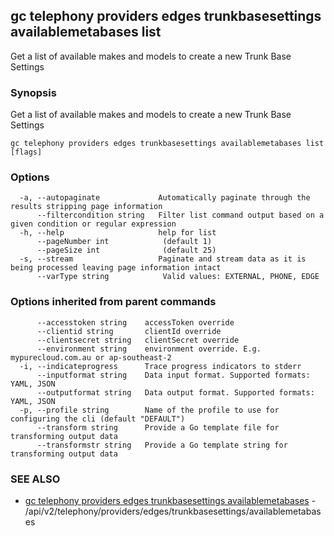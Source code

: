 ## gc telephony providers edges trunkbasesettings availablemetabases list

Get a list of available makes and models to create a new Trunk Base Settings

### Synopsis

Get a list of available makes and models to create a new Trunk Base Settings

```
gc telephony providers edges trunkbasesettings availablemetabases list [flags]
```

### Options

```
  -a, --autopaginate             Automatically paginate through the results stripping page information
      --filtercondition string   Filter list command output based on a given condition or regular expression
  -h, --help                     help for list
      --pageNumber int            (default 1)
      --pageSize int              (default 25)
  -s, --stream                   Paginate and stream data as it is being processed leaving page information intact
      --varType string            Valid values: EXTERNAL, PHONE, EDGE
```

### Options inherited from parent commands

```
      --accesstoken string    accessToken override
      --clientid string       clientId override
      --clientsecret string   clientSecret override
      --environment string    environment override. E.g. mypurecloud.com.au or ap-southeast-2
  -i, --indicateprogress      Trace progress indicators to stderr
      --inputformat string    Data input format. Supported formats: YAML, JSON
      --outputformat string   Data output format. Supported formats: YAML, JSON
  -p, --profile string        Name of the profile to use for configuring the cli (default "DEFAULT")
      --transform string      Provide a Go template file for transforming output data
      --transformstr string   Provide a Go template string for transforming output data
```

### SEE ALSO

* [gc telephony providers edges trunkbasesettings availablemetabases](gc_telephony_providers_edges_trunkbasesettings_availablemetabases.html)	 - /api/v2/telephony/providers/edges/trunkbasesettings/availablemetabases


